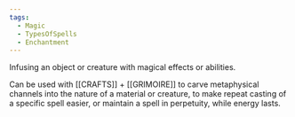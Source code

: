 ```yaml
---
tags:
  - Magic
  - TypesOfSpells
  - Enchantment
---
```

Infusing an object or creature with magical effects or abilities.

Can be used with [[CRAFTS]] + [[GRIMOIRE]] to carve metaphysical channels into the nature of a material or creature, to make repeat casting of a specific spell easier, or maintain a spell in perpetuity, while energy lasts.
